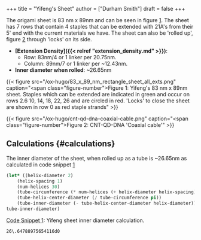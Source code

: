 +++
title = "Yifeng's Sheet"
author = ["Durham Smith"]
draft = false
+++

The origami sheet is 83 nm x 89nm and can be seen in figure [1](#figure--fig:yifeng-sheet). The sheet has 7 rows that contain 4 staples that can be extended with 21A's from their 5' end with the current materials we have. The sheet can also be 'rolled up', figure [2](#figure--fig:cnt-qd-dna-coaxial-cable) through 'locks' on its side.

-   **[Extension Density]({{< relref "extension_density.md" >}})**:
    -   Row: 83nm/4 or 1 linker per 20.75nm.
    -   Column: 89nm/7 or 1 linker per ~12.43nm.
-   **Inner diameter when rolled**: ~26.65nm

<a id="figure--fig:yifeng-sheet"></a>

{{< figure src="/ox-hugo/83_x_89_nm_rectangle_sheet_all_exts.png" caption="<span class=\"figure-number\">Figure 1: </span>Yifeng's 83 nm x 89nm sheet. Staples which can be extended are indicated in green and occur on rows 2.6 10, 14, 18, 22, 26 and are circled in red. 'Locks' to close the sheet are shown in row 0 as red staple strands" >}}

<a id="figure--fig:cnt-qd-dna-coaxial-cable"></a>

{{< figure src="/ox-hugo/cnt-qd-dna-coaxial-cable.png" caption="<span class=\"figure-number\">Figure 2: </span>CNT-QD-DNA 'Coaxial cable'" >}}


## Calculations {#calculations}

The inner diameter of the sheet, when rolled up as a tube is ~26.65nm as calculated in code snippet [1](#org526859c)

<a id="code-snippet--code:sheet-inner-diameter"></a>
```lisp
(let* ((helix-diameter 2)
   	(helix-spacing 1)
   	(num-helices 30)
   	(tube-circumference (* num-helices (+ helix-diameter helix-spacing))) ;; This is the tube circumference as measured around the center of the helices
   	(tube-helix-center-diameter (/ tube-circumference pi))
   	(tube-inner-diameter (- tube-helix-center-diameter helix-diameter)))
tube-inner-diameter)
```
<div class="src-block-caption">
  <span class="src-block-number"><a href="#code-snippet--code:sheet-inner-diameter">Code Snippet 1</a>:</span>
  Yifeng sheet inner diameter calculation.
</div>

```text
26\.64788975654116d0
```
